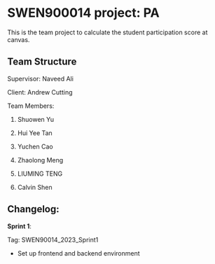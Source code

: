 # SWEN900014 project: PA
This is the team project to calculate the student participation score at canvas. 

## Team Structure

Supervisor: Naveed Ali

Client: Andrew Cutting

Team Members:

1. Shuowen Yu

2. Hui Yee Tan
   
3. Yuchen Cao
 
4. Zhaolong Meng
  
5. LIUMING TENG
   
6. Calvin Shen

<h2 id="ChangeLog">Changelog:</h2>

 **Sprint 1**:

 Tag: SWEN90014_2023_Sprint1

 - Set up frontend and backend environment



